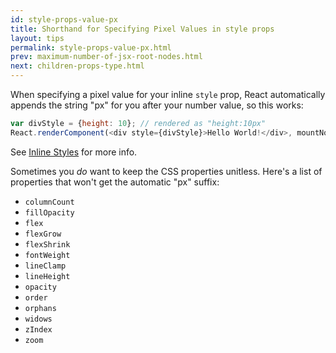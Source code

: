 ```yaml
---
id: style-props-value-px
title: Shorthand for Specifying Pixel Values in style props
layout: tips
permalink: style-props-value-px.html
prev: maximum-number-of-jsx-root-nodes.html
next: children-props-type.html
---
```


When specifying a pixel value for your inline `style` prop, React automatically appends the string "px" for you after your number value, so this works:

```js
var divStyle = {height: 10}; // rendered as "height:10px"
React.renderComponent(<div style={divStyle}>Hello World!</div>, mountNode);
```

See [Inline Styles](/react/tips/inline-styles.html) for more info.

Sometimes you _do_ want to keep the CSS properties unitless. Here's a list of properties that won't get the automatic "px" suffix:

- `columnCount`
- `fillOpacity`
- `flex`
- `flexGrow`
- `flexShrink`
- `fontWeight`
- `lineClamp`
- `lineHeight`
- `opacity`
- `order`
- `orphans`
- `widows`
- `zIndex`
- `zoom`
